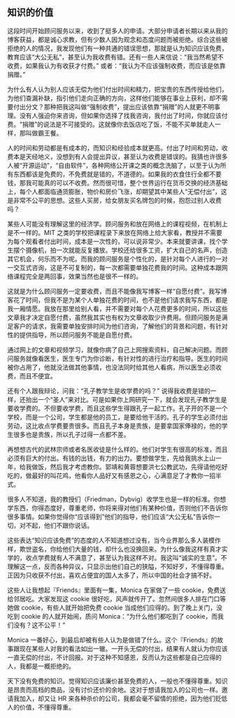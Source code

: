<div class="inner">
<h2>知识的价值</h2>
<p>这段时间开始顾问服务以来，收到了挺多人的申请。大部分申请者长期以来从我的博客获益，都是诚心求教，但有少数人因为观念和态度问题而被拒绝。综合这些被拒绝的人的情况，我发现他们有一种共通的错误思想，那就是认为知识应该免费，教育应该“大公无私”，甚至认为我收费有错。还有一些人来信说：“我当然希望不收费，如果我认为有收获才付费。” 或者：“我认为不应该强制收费，而应该是依靠捐赠。”</p>
<p>为什么有人认为别人应该无偿为他们付出时间和精力，把宝贵的东西传授给他们，为他们查漏补缺，指引他们走向正确的方向，这样他们能够在事业上获利，却不需要付出分文？那种把我这叫做“强制收费”，提出应该依靠“捐赠”的人就更不明事理。没有人强迫你来咨询，但如果你选择了找我咨询，我付出了时间，你就应该付费。“捐赠”的说法是不可接受的。这就像你去饭店吃了饭，不能不买单就走人一样，那叫做霸王餐。</p>
<p>人的时间和劳动都是有成本的，而知识和经验成本就更高。付出了时间和劳动，收费本是天经地义，没想到有人会提出异议，甚至认为收费是错误的。我猜也许很多人被“开源运动”，“自由软件”，各种网络公开课之类的概念洗脑了，以至于认为所有东西都该是免费的，不免费就是错的，不道德的。如果我的衣食住行全都不要钱，那我可能真的可以不收费。然而很可惜，整个世界运行在货币交换的经济基础上，每个人都面临通货膨胀，物价和房价飞涨，却期望其中某些人“无偿付出”，这是非常不公平的思想。这些人买房，给女朋友买名牌包的时候，抱怨过别人收费吗？</p>
<p>某些人可能没有理解这里的经济学。顾问服务和放在网络上的课程视频，在机制上是不一样的。MIT 之类的学校把课程录下来放在网络上给大家看，教授并不需要为每个观看者付出时间，成本是一次性的，可以说非常少。本来就要讲课，找个学生摆个摄像机，拍一次就能反复播放。学校还给很多工资，扩大自己的名声，创造其它机会，何乐而不为呢。而我的顾问服务是个性化的，是针对每个人进行的一对一交互式咨询，这是不可复制的，每一次都需要单独花费我的时间。这种成本跟网络课程完全是两回事，效果当然也是很不一样的。</p>
<p>这就是为什么顾问服务一定要收费，而且不能像我写博客一样“自愿付费”。我写博客花了时间，但我不是为某个人单独花费的时间，也不是他们请求我写东西，都是我一厢情愿。我放在那里给别人看，并不需要对每个人花费更多的时间，所以这些文章我才决定自愿付费，虽然我其实也有权为文章收取少许费用。但顾问服务是满足客户的请求，我需要单独安排时间为他们咨询，了解他们的背景和问题，有针对性的提供指导，所以顾问服务不能是自愿付费。</p>
<p>通过网上的文章和视频学习，就像你病了自己上网搜索资料，自己解决问题。而顾问服务就像看医生，医生专门为你诊断，有针对性的进行治疗和指导。医生的时间被你占用了，他就没法做其他事情，也没法同时给其他人看病，所以医生必须收费，而且不便宜。</p>
<p>还有个人跟我辩论，问我：“孔子教学生是收学费的吗？” 说得我收费是错的一样，还抬出一个“圣人”来对比。可是如果你上网研究一下，就会发现孔子教学生是要收学费的。不但要收学费，而且这些学生得跟孔子一起工作。孔子开的不是一个学校，而是一个公司，学生都是他的员工，是要给他干活的。孔子的学生必须付出劳动，这比收点学费要贵很多。而且孔子本身是贵族，是要拿国家俸禄的，他的学生很多也是贵族，所以孔子过得一点都不差。</p>
<p>再想想古代的武林宗师或者名医收徒是什么样的。他们对学生有很高的标准，而且必须有巨大的付出。有钱的出钱，有力的出力。要想做学生，先给我挑水上山一年，给我做饭，然后我才考虑教你。郭靖和黄蓉想要洪七公教武功，先得请他吃好吃的，做最好的叫花鸡，他看你人品好又有感恩之心，心满意足了才教你一招半式。</p>
<p>很多人不知道，我的教授们（Friedman，Dybvig）收学生也是一样的标准。你想学东西，你得态度好，尊重老师，你将来得对他们有某种价值，否则他们不告诉你很多事情。如果你觉得你“应该得到”他们的指导，他们应该“大公无私”告诉你一切，对不起，他们不跟你说话。</p>
<p>这些表达“知识应该免费”的态度的人不知道想过没有，当今业界那么多人装模作样，欺世盗名，你给他们大量的钱，却什么也没换回来。为什么像我这样有真才实学的，收点学费就有人不满意了，甚至认为我这样不对。我这叫“诚实的生意”。不理解这一点，反而各种异议，只显示出他们自己的狭隘，不知好歹，不懂得尊重。正因为只收获不付出，喜欢占便宜的国人太多了，所以中国的社会才搞不好。</p>
<p>这些人让我想起『Friends』里面有一集，Monica 在家做了一些 cookie，免费送给邻居吃。大家发现这 cookie 很好吃，风声就传开了。忽然间很多人排在门口等她做 cookie，有些人就开始把免费 cookie 当成他们应得的。到了晚上关门，没吃到 cookie 的人就开始闹，质问 Monica：“为什么他们都吃到了 cookie，而我们没有？这不公平！”</p>
<p>Monica 一番好心，到最后却被有些人认为是做错了什么。这个『Friends』的故事跟现在某些人对我的看法如出一辙。一开头无偿的付出，结果有人就认为你应该一直无偿的付出，不计回报。对于这种不知感恩，反而认为这些都是自己应得的人，我都是一概拒绝的。</p>
<p>天下没有免费的知识。觉得知识应该廉价甚至免费的人，一般也不懂得尊重。知识是昂贵而高档的商品，没有讨价还价的余地。这对于想请我加入的公司也一样。邀请我加入，却又让 HR 来各种杀价的公司，我都会毫不留情的拒绝，因为他们贬低人的价值，不懂得尊重。</p>
</div>
    
